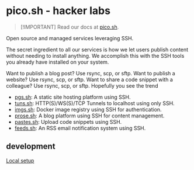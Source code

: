 # pico.sh - hacker labs

> [!IMPORTANT] Read our docs at [pico.sh](https://pico.sh).

Open source and managed services leveraging SSH.

The secret ingredient to all our services is how we let users publish content
without needing to install anything. We accomplish this with the SSH tools you
already have installed on your system.

Want to publish a blog post? Use rsync, scp, or sftp. Want to publish a website?
Use rsync, scp, or sftp. Want to share a code snippet with a colleague? Use
rsync, scp, or sftp. Hopefully you see the trend

- [pgs.sh](https://pico.sh/pgs): A static site hosting platform using SSH.
- [tuns.sh](https://pico.sh/tuns): HTTP(S)/WS(S)/TCP Tunnels to localhost using
  only SSH.
- [imgs.sh](https://pico.sh/imgs): Docker image registry using SSH for
  authentication.
- [prose.sh](https://prose.sh): A blog platform using SSH for content
  management.
- [pastes.sh](https://pastes.sh): Upload code snippets using SSH.
- [feeds.sh](https://feeds.sh): An RSS email notification system using SSH.

## development

[Local setup](/dev.md)
